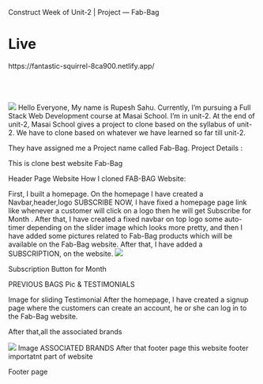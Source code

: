 Construct Week of Unit-2 | Project — Fab-Bag

<h1>Live</h1>https://fantastic-squirrel-8ca900.netlify.app/
<br/>
<br/>
<br/><br/>

<img src="https://miro.medium.com/max/1100/1*eHFdAyb4__T351spRmC_oQ.png"></img>
Hello Everyone, My name is Rupesh Sahu. Currently, I’m pursuing a Full Stack Web Development course at Masai School. I’m in unit-2. At the end of unit-2, Masai School gives a project to clone based on the syllabus of unit-2. We have to clone based on whatever we have learned so far till unit-2.

They have assigned me a Project name called Fab-Bag.
Project Details :

This is clone best website Fab-Bag


Header Page Website
How I cloned FAB-BAG Website:

First, I built a homepage. On the homepage I have created a Navbar,header,logo SUBSCRIBE NOW, I have fixed a homepage page link like whenever a customer will click on a logo then he will get Subscribe for Month . After that, I have created a fixed navbar on top logo some auto-timer depending on the slider image which looks more pretty, and then I have added some pictures related to Fab-Bag products which will be available on the Fab-Bag website. After that, I have added a SUBSCRIPTION, on the website.
<img src="https://miro.medium.com/max/1100/1*tGdC6NJg57rJl90Q68cwqQ.png"></img>

Subscription Button for Month

PREVIOUS BAGS Pic & TESTIMONIALS


Image for sliding Testimonial
After the homepage, I have created a signup page where the customers can create an account, he or she can log in to the Fab-Bag website.


After that,all the associated brands

<img src="https://miro.medium.com/max/1400/1*RL08mT4L100DyPtQeu_dVA.png"></img>
Image ASSOCIATED BRANDS
After that footer page this website footer importatnt part of website


Footer page
